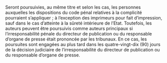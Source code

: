 Seront poursuivies, au même titre et selon les cas, les personnes auxquelles les dispositions du code pénal relatives à la complicité pourraient s’appliquer ; à l’exception des imprimeurs pour fait d’impression, sauf dans le cas d’atteinte à la sûreté intérieure de l’Etat.
Toutefois, les auteurs peuvent être poursuivis comme auteurs principaux si l’irresponsabilité pénale du directeur de publication ou du responsable d’organe de presse était prononcée par les tribunaux. En ce cas, les poursuites sont engagées au plus tard dans les quatre-vingt-dix (90) jours de la décision judiciaire de l’irresponsabilité du directeur de publication ou du responsable d’organe de presse.